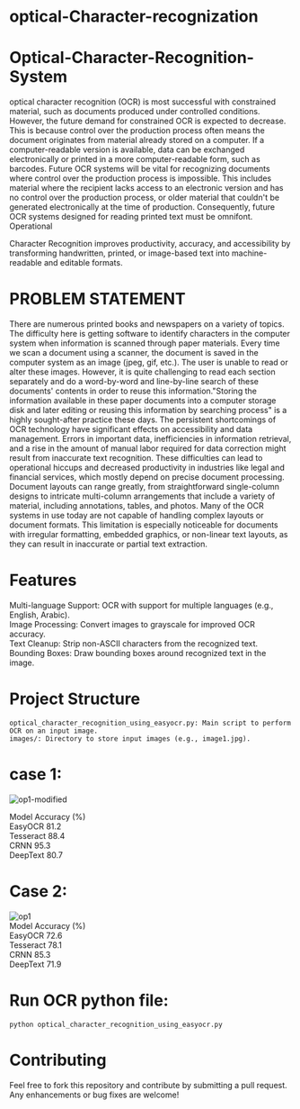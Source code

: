 # optical-Character-recognization
# Optical-Character-Recognition-System

optical character recognition (OCR) is most 
successful with constrained material, such as documents 
produced under controlled conditions. However, the future 
demand for constrained OCR is expected to decrease. This 
is because control over the production process often 
means the document originates from material already 
stored on a computer. If a computer-readable version is 
available, data can be exchanged electronically or printed 
in a more computer-readable form, such as barcodes. 
Future OCR systems will be vital for recognizing 
documents where control over the production process is 
impossible. This includes material where the recipient 
lacks access to an electronic version and has no control 
over the production process, or older material that 
couldn't be generated electronically at the time of 
production. Consequently, future OCR systems designed 
for reading printed text must be omnifont. Operational 

Character Recognition improves productivity, accuracy, 
and accessibility by transforming handwritten, printed, or 
image-based text into machine-readable and editable 
formats.

# PROBLEM STATEMENT
There are numerous printed books and newspapers on a 
variety of topics. The difficulty here is getting software to 
identify characters in the computer system when 
information is scanned through paper materials. Every 
time we scan a document using a scanner, the document is 
saved in the computer system as an image (jpeg, gif, etc.). 
The user is unable to read or alter these images. However, 
it is quite challenging to read each section separately and 
do a word-by-word and line-by-line search of these 
documents' contents in order to reuse this 
information."Storing the information available in these 
paper documents into a computer storage disk and later 
editing or reusing this information by searching process" is 
a highly sought-after practice these days. The persistent 
shortcomings of OCR technology have significant effects on 
accessibility and data management. Errors in important 
data, inefficiencies in information retrieval, and a rise in 
the amount of manual labor required for data correction 
might result from inaccurate text recognition. These 
difficulties can lead to operational hiccups and decreased 
productivity in industries like legal and financial services, 
which mostly depend on precise document processing.
Document layouts can range greatly, from 
straightforward single-column designs to intricate 
multi-column arrangements that include a variety of 
material, including annotations, tables, and photos. Many 
of the OCR systems in use today are not capable of 
handling complex layouts or document formats. This 
limitation is especially noticeable for documents with 
irregular formatting, embedded graphics, or non-linear 
text layouts, as they can result in inaccurate or partial text 
extraction.


# Features
Multi-language Support: OCR with support for multiple languages (e.g., English, Arabic). <br>
Image Processing: Convert images to grayscale for improved OCR accuracy. <br>
Text Cleanup: Strip non-ASCII characters from the recognized text.<br>
Bounding Boxes: Draw bounding boxes around recognized text in the image. <br>

# Project Structure
```
optical_character_recognition_using_easyocr.py: Main script to perform OCR on an input image.
images/: Directory to store input images (e.g., image1.jpg).
```

# case 1: <br>
![op1-modified](https://github.com/user-attachments/assets/f9c02cbc-49d3-47cc-92a6-fc253eac64bf) <br>

Model Accuracy (%)<br>
EasyOCR 81.2<br>
Tesseract 88.4<br>
CRNN 95.3<br>
DeepText 80.7<br>

# Case 2: <br>
![op1](https://github.com/user-attachments/assets/0738c7cb-ed86-4dca-b390-a8aa2414f611) <br>
Model Accuracy (%) <br>
EasyOCR 72.6<br>
Tesseract 78.1<br>
CRNN 85.3<br>
DeepText 71.9<br>

# Run OCR python file:
```
python optical_character_recognition_using_easyocr.py
```
# Contributing
Feel free to fork this repository and contribute by submitting a pull request. Any enhancements or bug fixes are welcome!

